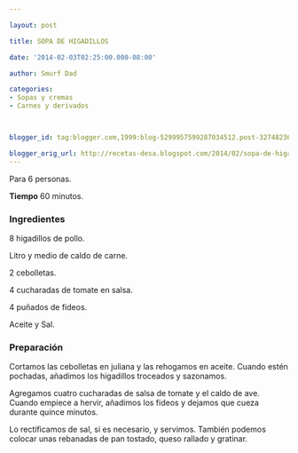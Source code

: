```yaml
---

layout: post

title: SOPA DE HIGADILLOS

date: '2014-02-03T02:25:00.000-08:00'

author: Smurf Dad

categories:
- Sopas y cremas
- Carnes y derivados



blogger_id: tag:blogger.com,1999:blog-5299957599287034512.post-327482366018908114

blogger_orig_url: http://recetas-desa.blogspot.com/2014/02/sopa-de-higadillos.html
---
```


Para 6 personas.

<b>Tiempo</b> 60 minutos.

<h3>Ingredientes</h3>

8 higadillos de pollo.

Litro y medio de caldo de carne.

2 cebolletas.

4 cucharadas de tomate en salsa.

4 puñados de fideos.

Aceite y Sal.

<h3>Preparación</h3>

Cortamos las cebolletas en juliana y las rehogamos en aceite. Cuando estén pochadas, añadimos los higadillos troceados y sazonamos.

Agregamos cuatro cucharadas de salsa de tomate y el caldo de ave. Cuando empiece a hervir, añadimos los fideos y dejamos que cueza durante quince minutos.

Lo rectificamos de sal, si es necesario, y servimos. También podemos colocar unas rebanadas de pan tostado, queso rallado y gratinar.

